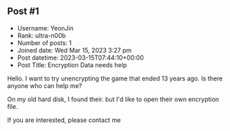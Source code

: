 ## Post #1
- Username: YeonJin
- Rank: ultra-n00b
- Number of posts: 1
- Joined date: Wed Mar 15, 2023 3:27 pm
- Post datetime: 2023-03-15T07:44:10+00:00
- Post Title: Encryption Data needs help

Hello. I want to try unencrypting the game that ended 13 years ago.
Is there anyone who can help me?

On my old hard disk, I found their. but
I'd like to open their own encryption file.

If you are interested, please contact me
